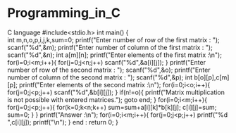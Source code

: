 # Programming_in_C
C language 
#include<stdio.h>
int main()
{  
    int m,n,o,p,i,j,k,sum=0;
    printf("Enter number of row of the first matrix : ");
    scanf("%d",&m);
    printf("Enter number of column of the first matrix : ");
    scanf("%d",&n);
    int a[m][n];
    printf("Enter elements of the first matrix :\n");
    for(i=0;i<m;i++){
    for(j=0;j<n;j++)
    scanf("%d",&a[i][j]);
    }
    printf("Enter number of row of the second matrix : ");
    scanf("%d",&o);
    printf("Enter number of column of the second matrix : ");
    scanf("%d",&p);
    int b[o][p],c[m][p];
    printf("Enter elements of the second matrix :\n");
    for(i=0;i<o;i++){
    for(j=0;j<p;j++)
    scanf("%d",&b[i][j]);
    }
    if(n!=o){
    printf("Matrix multiplication is not possible with entered matrices.");
    goto end;
    }
    for(i=0;i<m;i++){
    for(j=0;j<p;j++){
    for(k=0;k<n;k++)
    sum=sum+a[i][k]*b[k][j];
    c[i][j]=sum;
    sum=0;
    }
    }
    printf("Answer :\n");
    for(i=0;i<m;i++){
    for(j=0;j<p;j++)
    printf("%d ",c[i][j]);
    printf("\n");
    }
end : 
    return 0;
}
